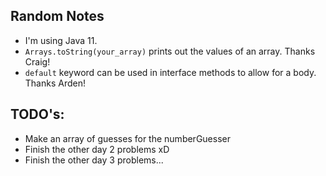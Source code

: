 ## Random Notes

- I'm using Java 11.
- `Arrays.toString(your_array)` prints out the values of an array. Thanks Craig!
- `default` keyword can be used in interface methods to allow for a body. Thanks Arden!

## TODO's:

- Make an array of guesses for the numberGuesser
- Finish the other day 2 problems xD
- Finish the other day 3 problems...
